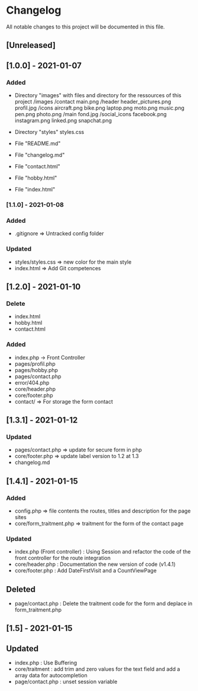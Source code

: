 # Changelog
All notable changes to this project will be documented in this file.

## [Unreleased]

## [1.0.0] - 2021-01-07
### Added
- Directory "images" with files and directory for the ressources of this project
    /images
        /contact
            main.png
        /header 
            header_pictures.png
            profil.jpg
        /icons 
            aircraft.png
            bike.png
            laptop.png
            moto.png
            music.png
            pen.png
            photo.png
        /main 
            fond.jpg
        /social_icons
            facebook.png
            instagram.png
            linked.png
            snapchat.png

- Directory "styles"
    styles.css

- File "README.md"
- File "changelog.md"
- File "contact.html"
- File "hobby.html"
- File "index.html"

### [1.1.0] - 2021-01-08
### Added
- .gitignore => Untracked config folder

### Updated
- styles/styles.css => new color for the main style
- index.html => Add Git competences

## [1.2.0] - 2021-01-10
### Delete
- index.html
- hobby.html
- contact.html

### Added
- index.php -> Front Controller
- pages/profil.php
- pages/hobby.php
- pages/contact.php
- error/404.php
- core/header.php
- core/footer.php
- contact/ => For storage the form contact

## [1.3.1] - 2021-01-12
### Updated
- pages/contact.php => update for secure form in php
- core/footer.php => update label version to 1.2 at 1.3
- changelog.md

## [1.4.1] - 2021-01-15
### Added
- config.php => file contents the routes, titles and description for the page sites
- core/form_traitment.php => traitment for the form of the contact page

### Updated
- index.php (Front controller) : Using Session and refactor the code of the front controller for the route integration
- core/header.php : Documentation the new version of code (v1.4.1)
- core/footer.php : Add DateFirstVisit and a CountViewPage

## Deleted
- page/contact.php : Delete the traitment code for the form and deplace in form_traitment.php

## [1.5] - 2021-01-15
## Updated
- index.php : Use Buffering
- core/traitment : add trim and zero values for the text field and add a array data for autocompletion
- page/contact.php : unset session variable